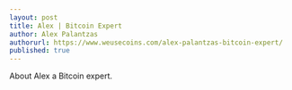 ```yaml
---
layout: post
title: Alex | Bitcoin Expert
author: Alex Palantzas
authorurl: https://www.weusecoins.com/alex-palantzas-bitcoin-expert/
published: true
---
```


About Alex a Bitcoin expert.

